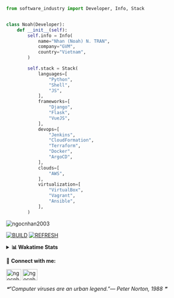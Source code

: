 ```python
from software_industry import Developer, Info, Stack


class Noah(Developer):
    def __init__(self):
        self.info = Info(
            name="Nhan (Noah) N. TRAN",
            company="GVM",
            country="Vietnam",
        )

        self.stack = Stack(
            languages=[
                "Python",
                "Shell",
                "JS",
            ],
            frameworks=[
                "Django",
                "Flask",
                "VueJS",
            ],
            devops=[
                "Jenkins",
                "CloudFormation",
                "Terraform",
                "Docker",
                "ArgoCD",
            ],
            clouds=[
                "AWS",
            ],
            virtualization=[
                "VirtualBox",
                "Vagrant",
                "Ansible",
            ],
        )
```
<img src="https://komarev.com/ghpvc/?username=ngocnhan2003&label=Profile%20views&color=0e75b6&style=flat" alt="ngocnhan2003" /> 

[![BUILD](https://github.com/ngocnhan2003/ngocnhan2003/actions/workflows/001_build.yml/badge.svg)](https://github.com/ngocnhan2003/ngocnhan2003/actions/workflows/001_build.yml)
[![REFRESH](https://github.com/ngocnhan2003/ngocnhan2003/actions/workflows/002_refresh.yml/badge.svg)](https://github.com/ngocnhan2003/ngocnhan2003/actions/workflows/002_refresh.yml)

<details> 
  <summary><b>📊 Wakatime Stats</b></summary>
  <br>
  
<!--START_SECTION:waka-->
![Code Time](http://img.shields.io/badge/Code%20Time-642%20hrs%2030%20mins-blue)

**I'm an Early 🐤** 

```text
🌞 Morning    61 commits     ██████░░░░░░░░░░░░░░░░░░░   27.48% 
🌆 Daytime    96 commits     ██████████░░░░░░░░░░░░░░░   43.24% 
🌃 Evening    30 commits     ███░░░░░░░░░░░░░░░░░░░░░░   13.51% 
🌙 Night      35 commits     ████░░░░░░░░░░░░░░░░░░░░░   15.77%

```
📅 **I'm Most Productive on Sunday** 

```text
Monday       38 commits     ████░░░░░░░░░░░░░░░░░░░░░   17.12% 
Tuesday      28 commits     ███░░░░░░░░░░░░░░░░░░░░░░   12.61% 
Wednesday    23 commits     ██░░░░░░░░░░░░░░░░░░░░░░░   10.36% 
Thursday     5 commits      ░░░░░░░░░░░░░░░░░░░░░░░░░   2.25% 
Friday       4 commits      ░░░░░░░░░░░░░░░░░░░░░░░░░   1.8% 
Saturday     9 commits      █░░░░░░░░░░░░░░░░░░░░░░░░   4.05% 
Sunday       115 commits    █████████████░░░░░░░░░░░░   51.8%

```


📊 **This Week I Spent My Time On** 

```text
⌚︎ Time Zone: Asia/Ho_Chi_Minh

💬 Programming Languages: 
Go                       7 hrs 20 mins       ████████████████████░░░░░   82.71% 
JavaScript               25 mins             █░░░░░░░░░░░░░░░░░░░░░░░░   4.76% 
Other                    17 mins             ░░░░░░░░░░░░░░░░░░░░░░░░░   3.37% 
PHP                      16 mins             ░░░░░░░░░░░░░░░░░░░░░░░░░   3.02% 
SQL                      12 mins             ░░░░░░░░░░░░░░░░░░░░░░░░░   2.38%

🔥 Editors: 
GoLand                   7 hrs 3 mins        ███████████████████░░░░░░   79.4% 
VS Code                  1 hr 49 mins        █████░░░░░░░░░░░░░░░░░░░░   20.6%

💻 Operating System: 
Linux                    8 hrs 52 mins       █████████████████████████   100.0%

```

**I Mostly Code in Python** 

```text
Python                   14 repos            ███████████░░░░░░░░░░░░░░   43.75% 
JavaScript               6 repos             ████░░░░░░░░░░░░░░░░░░░░░   18.75% 
TypeScript               2 repos             █░░░░░░░░░░░░░░░░░░░░░░░░   6.25% 
Kotlin                   2 repos             █░░░░░░░░░░░░░░░░░░░░░░░░   6.25% 
Vue                      2 repos             █░░░░░░░░░░░░░░░░░░░░░░░░   6.25%

```



 Last Updated on 20/11/2022 19:58:25 UTC+7
<!--END_SECTION:waka-->
</details>

🔗 **Connect with me:**

<a href="https://linkedin.com/in/ngocnhan2003" target="blank"><img align="center" src="https://raw.githubusercontent.com/rahuldkjain/github-profile-readme-generator/master/src/images/icons/Social/linked-in-alt.svg" alt="ngocnhan2003" height="30" width="40" /></a>
<a href="https://instagram.com/ngocnhan2003" target="blank"><img align="center" src="https://raw.githubusercontent.com/rahuldkjain/github-profile-readme-generator/master/src/images/icons/Social/instagram.svg" alt="ngocnhan2003" height="30" width="40" /></a>


<!--STARTS_HERE_QUOTE_README-->
<i>❝“Computer viruses are an urban legend.”— Peter Norton, 1988   ❞</i>
<!--ENDS_HERE_QUOTE_README-->
